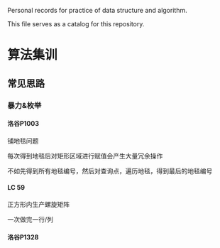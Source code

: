 Personal records for practice of data structure and algorithm.

This file serves as a catalog for this repository.



# 算法集训

## 常见思路

### 暴力&枚举

#### 洛谷P1003

铺地毯问题

每次得到地毯后对矩形区域进行赋值会产生大量冗余操作

不如先得到所有地毯编号，然后对查询点，遍历地毯，得到最后的地毯编号

#### LC 59

正方形内生产螺旋矩阵

一次做完一行/列



#### 洛谷P1328





